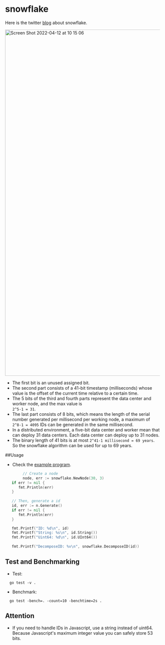 # snowflake

Here is the twitter [blog](https://blog.twitter.com/engineering/en_us/a/2010/announcing-snowflake) about snowflake.

<img width="1126" alt="Screen Shot 2022-04-12 at 10 15 06" src="https://user-images.githubusercontent.com/69458980/162902896-d6982af3-cd83-49de-92b1-0afd080605de.png">

- The first bit is an unused assigned bit.
- The second part consists of a 41-bit timestamp (milliseconds) whose value is
  the offset of the current time relative to a certain time.
- The 5 bits of the third and fourth parts represent the data center and worker node, and the max value is
  <br/> `2^5-1 = 31`.
- The last part consists of 8 bits, which means the length of the serial number generated per
  millisecond per working node, a maximum of `2^8-1 = 4095` IDs can be generated in the same
  millisecond.
- In a distributed environment, a five-bit data center and worker mean that can deploy 31
  data centers. Each data center can deploy up to 31 nodes.
- The binary length of 41 bits is at most `2^41-1 millisecond = 69 years`. So the snowflake
  algorithm can be used for up to 69 years.

##Usage

- Check the [example program](https://github.com/3n0ugh/snowflake/blob/main/example/main.go).
```go
        // Create a node
        node, err := snowflake.NewNode(30, 3)
   if err != nil {
      fmt.Println(err)
   }
    
   // Then, generate a id
   id, err := n.Generate()
   if err != nil {
      fmt.Println(err)
   }

   fmt.Printf("ID: %d\n", id)
   fmt.Printf("String: %s\n", id.String())
   fmt.Printf("Uint64: %d\n", id.UInt64())
   
   fmt.Printf("DecomposeID: %v\n", snowflake.DecomposeID(id))
```

## Test and Benchmarking

- Test:
```shell
  go test -v . 
```
- Benchmark:
```shell
  go test -bench=. -count=10 -benchtime=2s . 
```

## Attention

- If you need to handle IDs in Javascript, use a string instead of uint64. Because
  Javascript's maximum integer value you can safely store 53 bits.
